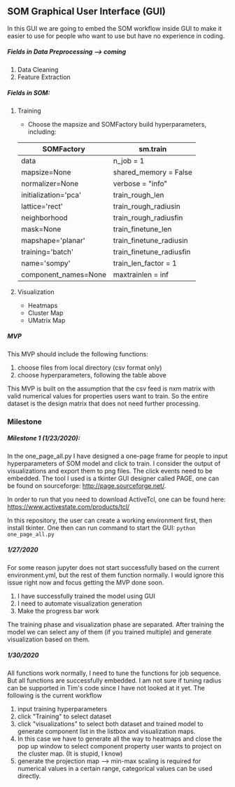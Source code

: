 ## SOM Graphical User Interface (GUI)

In this GUI we are going to embed the SOM workflow inside GUI to make it easier to use for people who want to use but have no experience in coding.

##### Fields in Data Preprocessing --> coming 
1. Data Cleaning
2. Feature Extraction

##### Fields in SOM:
1. Training
   * Choose the mapsize and SOMFactory build hyperparameters, including:

    | SOMFactory           | sm.train                 |
    | -------------------- | ------------------------ |
    | data                 | n_job = 1                |
    | mapsize=None         | shared_memory = False    |
    | normalizer=None      | verbose = "info"         |
    | initialization='pca' | train_rough_len          |
    | lattice='rect'       | train_rough_radiusin     |
    | neighborhood         | train_rough_radiusfin    |
    | mask=None            | train_finetune_len       |
    | mapshape='planar'    | train_finetune_radiusin  |
    | training='batch'     | train_finetune_radiusfin |
    | name='sompy'         | train_len_factor = 1     |
    | component_names=None | maxtrainlen = inf        |


2. Visualization
   * Heatmaps
   * Cluster Map 
   * UMatrix Map

##### MVP

This MVP should include the following functions:

1. choose files from local directory (csv format only)
2. choose hyperparameters, following the table above

This MVP is built on the assumption that the csv feed is nxm matrix with valid numerical values for properties users want to train. So the entire dataset is the design matrix that does not need further processing.


### Milestone

##### Milestone 1 (1/23/2020):

In the one_page_all.py I have designed a one-page frame for people to input hyperparameters of SOM model and click to train. I consider the output of visualizations and export them to png files. The click events need to be embedded. The tool I used is a tkinter GUI designer called PAGE, one can be found on sourceforge: http://page.sourceforge.net/. 

In order to run that you need to download ActiveTcl, one can be found here: https://www.activestate.com/products/tcl/ 

In this repository, the user can create a working environment first, then install tkinter. One then can run command to start the GUI:
`
python one_page_all.py
`

##### 1/27/2020

For some reason jupyter does not start successfully based on the current environment.yml, but the rest of them function normally. I would ignore this issue right now and focus getting the MVP done soon. 

1. I have successfully trained the model using GUI
2. I need to automate visualization generation
3. Make the progress bar work


The training phase and visualization phase are separated. After training the model we can select any of them (if you trained multiple) and generate visualization based on them.

##### 1/30/2020

All functions work normally, I need to tune the functions for job sequence. But all functions are successfully embedded. I am not sure if tuning radius can be supported in Tim's code since I have not looked at it yet. The following is the current workflow

1. input training hyperparameters 
2. click "Training" to select dataset
3. click "visualizations" to select both dataset and trained model to generate component list in the listbox and visualization maps.
4. In this case we have to generate all the way to heatmaps and close the pop up window to select component property user wants to project on the cluster map. (It is stupid, I know)
5. generate the projection map --> min-max scaling is required for numerical values in a certain range, categorical values can be used directly.